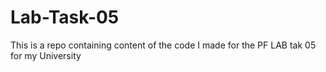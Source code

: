 # Lab-Task-05
This is a repo containing content of the code I made for the PF LAB tak 05 for my University
